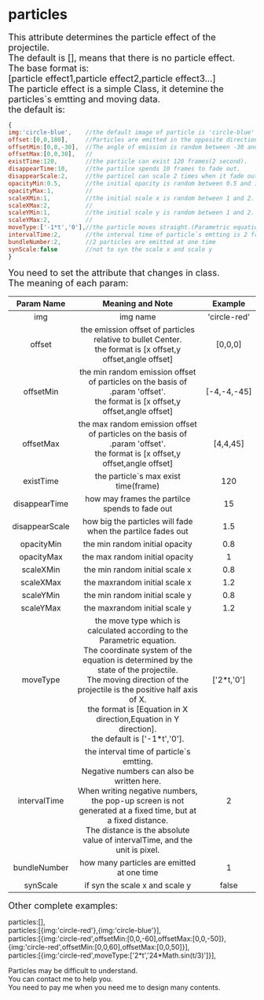 # particles

<font size=4>This attribute determines the particle effect of the projectile.          
The default is [], means that there is no particle effect.   
The base format is:   
[particle effect1,particle effect2,particle effect3...]   
The particle effect is a simple Class, it detemine the particles`s emtting and moving data.   
the default is:   </font>

```javascript
{
img:'circle-blue',    //the default image of particle is 'circle-blue'
offset:[0,0,180],     //Particles are emitted in the opposite direction at the origin of the projcetile3
offsetMin:[0,0,-30],  //The angle of emission is random between -30 and 30.
offsetMax:[0,0,30],   //
existTime:120,        //the particle can exist 120 frames(2 second).
disappearTime:10,     //the partilce spends 10 frames to fade out.
disappearScale:2,     //the particel can scale 2 times when it fade out.
opacityMin:0.5,       //the initial opacity is random between 0.5 and 1.
opacityMax:1,         //
scaleXMin:1,          //the initial scale x is random between 1 and 2.
scaleXMax:2,          //
scaleYMin:1,          //the initial scale y is random between 1 and 2.
scaleYMax:2,          //
moveType:['-1*t','0'],//the particle moves straight.(Parametric equation,the param is t)
intervalTime:2,       //the interval time of particle`s emtting is 2 frames
bundleNumber:2,       //2 particles are emitted at one time
synScale:false        //not to syn the scale x and scale y
}
```

<font size=4>You need to set the attribute that changes in class.   
The meaning of each param:</font>

|   Param Name   |                       Meaning and Note                       |   Example    |
| :------------: | :----------------------------------------------------------: | :----------: |
|      img       |                           img name                           | 'circle-red' |
|     offset     | the emission offset of particles relative to bullet Center.<br />the format is [x offset,y offset,angle offset] |   [0,0,0]    |
|   offsetMin    | the min random emission offset of particles on the basis of .param 'offset'.<br />the format is [x offset,y offset,angle offset] | [-4,-4,-45]  |
|   offsetMax    | the max random emission offset of particles on the basis of .param 'offset'.<br />the format is [x offset,y offset,angle offset] |   [4,4,45]   |
|   existTime    |             the particle`s max exist time(frame)             |     120      |
| disappearTime  |       how may frames  the partilce spends to fade out        |      15      |
| disappearScale | how big the particles will fade when the partilce fades out  |     1.5      |
|   opacityMin   |                the min random initial opacity                |     0.8      |
|   opacityMax   |                the max random initial opacity                |      1       |
|   scaleXMin    |                the min random initial scale x                |     0.8      |
|   scaleXMax    |                the maxrandom initial scale x                 |     1.2      |
|   scaleYMin    |                the min random initial scale y                |     0.8      |
|   scaleYMax    |                the maxrandom initial scale y                 |     1.2      |
|    moveType    | the move type which is calculated according to the Parametric equation.<br />The coordinate system of the equation is determined by the state of the projectile.<br />The moving direction of the projectile is the positive half axis of X.<br />the format is [Equation in X direction,Equation in Y direction].<br />the default is ['-1*t','0']. |  ['2*t,'0']  |
|  intervalTime  | the interval time of particle`s emtting.<br />Negative numbers can also be written here. <br />When writing negative numbers, the pop-up screen is not generated at a fixed time, but at a fixed distance.<br/>The distance is the absolute value of intervalTime, and the unit is pixel. |      2       |
|  bundleNumber  |          how many particles are emitted at one time          |      1       |
|    synScale    |                if syn the scale x and scale y                |    false     |


<font size=4>Other complete examples:   </font>

particles:[],   
particles:[{img:'circle-red'},{img:'circle-blue'}],   
particles:[{img:'circle-red',offsetMin:[0,0,-60],offsetMax:[0,0,-50]},{img:'circle-red',offsetMin:[0,0,60],offsetMax:[0,0,50]}],   
particles:[{img:'circle-red',moveType:['2\*t','24\*Math.sin(t/3)']}],   

Particles may be difficult to understand.   
You can contact me to help you.   
You need to pay me when you need me to design many contents.
